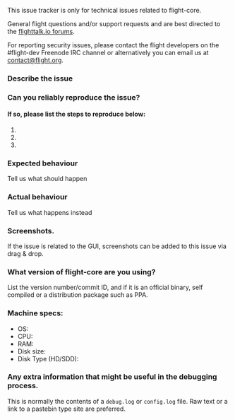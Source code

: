 <!--- Remove sections that do not apply -->

This issue tracker is only for technical issues related to flight-core.

General flight questions and/or support requests and are best directed to the [flighttalk.io forums](https://flighttalk.io/).

For reporting security issues, please contact the flight developers on the #flight-dev Freenode IRC channel or alternatively you can email us at contact@flight.org.

### Describe the issue

### Can you reliably reproduce the issue?
#### If so, please list the steps to reproduce below:
1.
2.
3.

### Expected behaviour
Tell us what should happen

### Actual behaviour
Tell us what happens instead

### Screenshots.
If the issue is related to the GUI, screenshots can be added to this issue via drag & drop.

### What version of flight-core are you using?
List the version number/commit ID, and if it is an official binary, self compiled or a distribution package such as PPA.

### Machine specs:
- OS:
- CPU:
- RAM:
- Disk size:
- Disk Type (HD/SDD):

### Any extra information that might be useful in the debugging process.
This is normally the contents of a `debug.log` or `config.log` file. Raw text or a link to a pastebin type site are preferred.
